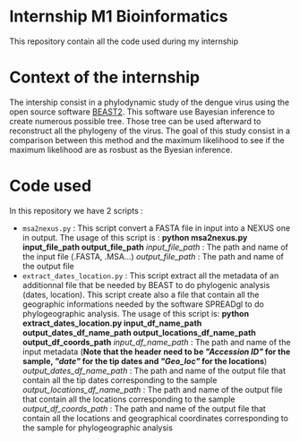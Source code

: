 # Internship M1 Bioinformatics
This repository contain all the code used during my internship

# Context of the internship
The intership consist in a phylodynamic study of the dengue virus using the open source software [BEAST2](https://www.beast2.org/). 
This software use Bayesian inference to create numerous possible tree. Those tree can be used afterward to reconstruct all the phylogeny of the virus.
The goal of this study consist in a comparison between this method and the maximum likelihood to see if the maximum likelihood are as rosbust as the Byesian inference.

# Code used 
In this repository we have 2 scripts :

- `msa2nexus.py` : This script convert a FASTA file in input into a NEXUS one in output.
The usage of this script is :
**python msa2nexus.py input_file_path output_file_path**
  *input_file_path* : The path and name of the input file (.FASTA, .MSA...)
  *output_file_path* : The path and name of the output file 
- `extract_dates_location.py` : This script extract all the metadata of an additionnal file that be needed by BEAST to do phylogenic analysis (dates, location).
This script create also a file that contain all the geographic informations needed by the software SPREADgl to do phylogeographic analysis.
The usage of this script is:
**python extract_dates_location.py input_df_name_path output_dates_df_name_path output_locations_df_name_path output_df_coords_path**
  *input_df_name_path* : The path and name of the input metadata (**Note that the header need to be *"Accession ID"* for the sample, *"date"* for the tip dates and *"Geo_loc"* for the locations**)
  *output_dates_df_name_path* : The path and name of the output file that contain all the tip dates corresponding to the sample
  *output_locations_df_name_path* : The path and name of the output file that contain all the locations corresponding to the sample
  *output_df_coords_path* : The path and name of the output file that contain all the locations and geographical coordinates corresponding to the sample for phylogeographic analysis
  
